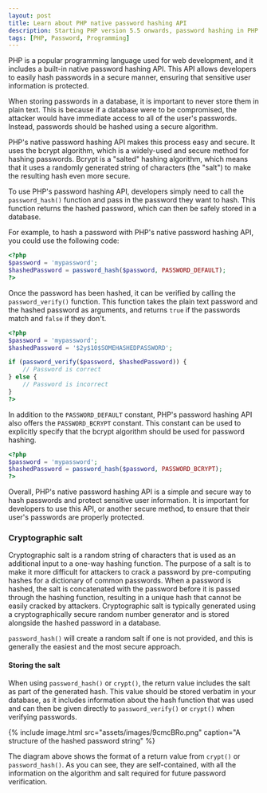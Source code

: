 ```yaml
---
layout: post
title: Learn about PHP native password hashing API
description: Starting PHP version 5.5 onwards, password hashing in PHP applications would be easier as the new native password hashing functions have been introduced.
tags: [PHP, Password, Programming]
---
```


PHP is a popular programming language used for web development, and it includes a built-in native password hashing API. This API allows developers to easily hash passwords in a secure manner, ensuring that sensitive user information is protected.

When storing passwords in a database, it is important to never store them in plain text. This is because if a database were to be compromised, the attacker would have immediate access to all of the user's passwords. Instead, passwords should be hashed using a secure algorithm.

PHP's native password hashing API makes this process easy and secure. It uses the bcrypt algorithm, which is a widely-used and secure method for hashing passwords. Bcrypt is a "salted" hashing algorithm, which means that it uses a randomly generated string of characters (the "salt") to make the resulting hash even more secure.

To use PHP's password hashing API, developers simply need to call the `password_hash()` function and pass in the password they want to hash. This function returns the hashed password, which can then be safely stored in a database.

For example, to hash a password with PHP's native password hashing API, you could use the following code:

```php
<?php
$password = 'mypassword';
$hashedPassword = password_hash($password, PASSWORD_DEFAULT);
?>
```

Once the password has been hashed, it can be verified by calling the `password_verify()` function. This function takes the plain text password and the hashed password as arguments, and returns `true` if the passwords match and `false` if they don't.

```php
<?php
$password = 'mypassword';
$hashedPassword = '$2y$10$SOMEHASHEDPASSWORD';

if (password_verify($password, $hashedPassword)) {
    // Password is correct
} else {
    // Password is incorrect
}
?>
```

In addition to the `PASSWORD_DEFAULT` constant, PHP's password hashing API also offers the `PASSWORD_BCRYPT` constant. This constant can be used to explicitly specify that the bcrypt algorithm should be used for password hashing.

```php
<?php
$password = 'mypassword';
$hashedPassword = password_hash($password, PASSWORD_BCRYPT);
?>
```

Overall, PHP's native password hashing API is a simple and secure way to hash passwords and protect sensitive user information. It is important for developers to use this API, or another secure method, to ensure that their user's passwords are properly protected.


### Cryptographic salt

Cryptographic salt is a random string of characters that is used as an additional input to a one-way hashing function. The purpose of a salt is to make it more difficult for attackers to crack a password by pre-computing hashes for a dictionary of common passwords. When a password is hashed, the salt is concatenated with the password before it is passed through the hashing function, resulting in a unique hash that cannot be easily cracked by attackers. Cryptographic salt is typically generated using a cryptographically secure random number generator and is stored alongside the hashed password in a database.

`password_hash()` will create a random salt if one is not provided, and this is generally the easiest and the most secure approach.

#### Storing the salt

When using `password_hash()` or `crypt()`, the return value includes the salt as part of the generated hash. This value should be stored verbatim in your database, as it includes information about the hash function that was used and can then be given directly to `password_verify()` or `crypt()` when verifying passwords.

{% include image.html src="assets/images/9cmcBRo.png" caption="A structure of the hashed password string" %}

The diagram above shows the format of a return value from `crypt()` or `password_hash()`. As you can see, they are self-contained, with all the information on the algorithm and salt required for future password verification.